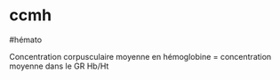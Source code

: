# ccmh
#hémato 


Concentration corpusculaire moyenne en hémoglobine = concentration moyenne dans le GR
 Hb/Ht 

